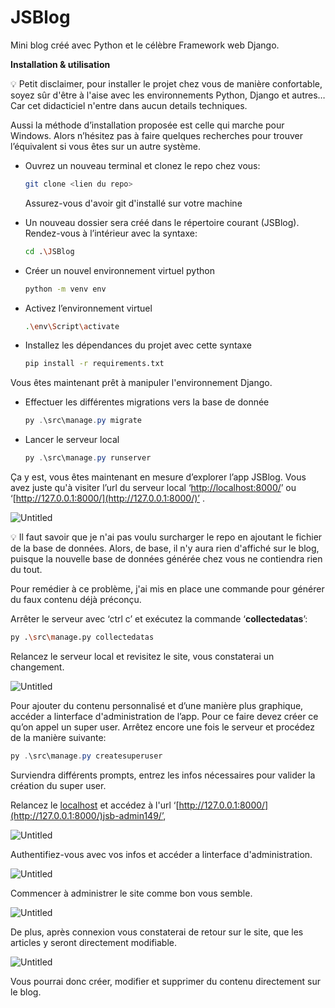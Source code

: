 # JSBlog

Mini blog créé avec Python et le célèbre Framework web Django.

**Installation & utilisation**

<aside>
💡 Petit disclaimer, 
pour installer le projet chez vous de manière confortable, soyez sûr d'être à l'aise avec les environnements Python, Django et autres… Car cet didacticiel n'entre dans aucun details techniques.

Aussi la méthode d’installation proposée est celle qui marche pour Windows. Alors n’hésitez pas à faire quelques recherches pour trouver l’équivalent si vous êtes sur un autre système.

</aside>

- Ouvrez un nouveau terminal et clonez le repo chez vous:
    
    ```bash
    git clone <lien du repo>
    ```
    
    Assurez-vous d'avoir git d'installé sur votre machine
    
- Un nouveau dossier sera créé dans le répertoire courant (JSBlog). Rendez-vous à l’intérieur avec la syntaxe:
    
    ```bash
    cd .\JSBlog
    ```
    
- Créer un nouvel environnement virtuel python
    
    ```bash
    python -m venv env
    ```
    
- Activez l’environnement virtuel
    
    ```bash
    .\env\Script\activate
    ```
    
- Installez les dépendances du projet avec cette syntaxe
    
    ```bash
    pip install -r requirements.txt
    ```
    

Vous êtes maintenant prêt à manipuler l'environnement Django.

- Effectuer les différentes migrations vers la base de donnée
    
    ```powershell
    py .\src\manage.py migrate
    ```
    
- Lancer le serveur local
    
    ```powershell
    py .\src\manage.py runserver
    ```
    

Ça y est, vous êtes maintenant en mesure d’explorer l’app JSBlog. Vous avez juste qu'à visiter l’url du serveur local ‘[http://localhost:8000/](http://localhost:8000/)’ ou ‘[http://127.0.0.1:8000/](http://127.0.0.1:8000/)’ .

![Untitled](https://s3-us-west-2.amazonaws.com/secure.notion-static.com/050898d5-c45b-4523-8e89-d87c45045863/Untitled.png)

<aside>
💡 Il faut savoir que je n'ai pas voulu surcharger le repo en ajoutant le fichier de la base de données. Alors, de base, il n'y aura rien d'affiché sur le blog, puisque la nouvelle base de données générée chez vous ne contiendra rien du tout.

Pour remédier à ce problème, j'ai mis en place une commande pour générer du faux contenu déjà préconçu.

</aside>

Arrêter le serveur avec ‘ctrl c’ et exécutez la commande ‘**collectedatas**’:

```bash
py .\src\manage.py collectedatas
```

Relancez le serveur local et revisitez le site, vous constaterai un changement.  

![Untitled](https://s3-us-west-2.amazonaws.com/secure.notion-static.com/d408a0e3-5a04-4269-9a85-821ee4e5a702/Untitled.png)

Pour ajouter du contenu personnalisé et d’une manière plus graphique, accéder a linterface d'administration de l’app. Pour ce faire devez créer ce qu’on appel un super user. Arrêtez encore une fois le serveur et procédez de la manière suivante:

```powershell
py .\src\manage.py createsuperuser
```

Surviendra différents prompts, entrez les infos nécessaires pour valider la création du super user. 

Relancez le [localhost](http://localhost) et accédez à l'url ‘[http://127.0.0.1:8000/](http://127.0.0.1:8000/)jsb-admin149/’, 

![Untitled](https://s3-us-west-2.amazonaws.com/secure.notion-static.com/ecf9a86c-8ca7-41dd-84f9-e31a335e40f2/Untitled.png)

Authentifiez-vous avec vos infos et accéder a linterface d'administration.

![Untitled](https://s3-us-west-2.amazonaws.com/secure.notion-static.com/10d82fe4-0531-490c-9db9-ac43b4dc5843/Untitled.png)

Commencer à administrer le site comme bon vous semble.

![Untitled](https://s3-us-west-2.amazonaws.com/secure.notion-static.com/fe4c8b2e-d5de-4926-af4b-ef6d3bf4b98c/Untitled.png)

De plus, après connexion vous constaterai de retour sur le site, que les articles y seront directement modifiable.

![Untitled](https://s3-us-west-2.amazonaws.com/secure.notion-static.com/a6fcf138-30a6-4f56-89fc-a0b8519fd86a/Untitled.png)

Vous pourrai donc créer, modifier et supprimer du contenu directement sur le blog.
